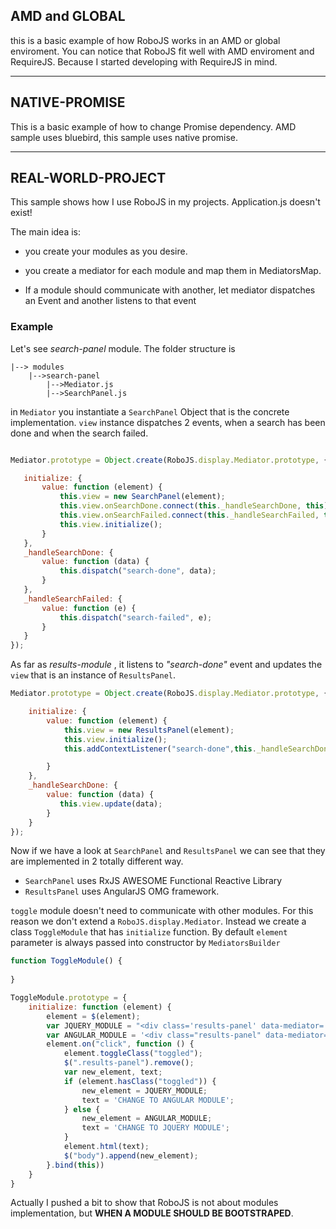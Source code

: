 ## AMD and GLOBAL

this is a basic example of how RoboJS works in an AMD or global enviroment.
You can notice that RoboJS fit well with AMD enviroment and RequireJS. Because I started developing with RequireJS in mind.

* * *

## NATIVE-PROMISE

This is a basic example of how to change Promise dependency. AMD sample uses bluebird, this sample uses native promise.

* * *

## REAL-WORLD-PROJECT

This sample shows how I use RoboJS in my projects.
Application.js doesn't exist!


The main idea is:

-   you create your modules as you desire.

-   you create a mediator for each module and map them in MediatorsMap.

-   If a module should communicate with another, let mediator dispatches an Event and another listens to that event

### Example

Let's see *search-panel* module. The folder structure is

    |--> modules
        |-->search-panel
            |-->Mediator.js
            |-->SearchPanel.js

in `Mediator` you instantiate a `SearchPanel` Object that is the concrete implementation.
`view` instance dispatches 2 events, when a search has been done and when the search failed.

```javascript

Mediator.prototype = Object.create(RoboJS.display.Mediator.prototype, {

   initialize: {
       value: function (element) {
           this.view = new SearchPanel(element);
           this.view.onSearchDone.connect(this._handleSearchDone, this);
           this.view.onSearchFailed.connect(this._handleSearchFailed, this);
           this.view.initialize();
       }
   },
   _handleSearchDone: {
       value: function (data) {
           this.dispatch("search-done", data);
       }
   },
   _handleSearchFailed: {
       value: function (e) {
           this.dispatch("search-failed", e);
       }
   }
});

```

As far as *results-module* , it listens to *"search-done"* event and updates the `view` that is an instance of `ResultsPanel`.

```javascript
Mediator.prototype = Object.create(RoboJS.display.Mediator.prototype, {

    initialize: {
        value: function (element) {
            this.view = new ResultsPanel(element);
            this.view.initialize();
            this.addContextListener("search-done",this._handleSearchDone,this)

        }
    },
    _handleSearchDone: {
        value: function (data) {
           this.view.update(data);
        }
    }
});
```


Now if we have a look at `SearchPanel` and `ResultsPanel` we can see that they are implemented in 2 totally different way.

-   `SearchPanel` uses RxJS AWESOME Functional Reactive Library
-   `ResultsPanel` uses AngularJS OMG framework.

`toggle` module doesn't need to communicate with other modules. For this reason we don't extend a `RoboJS.display.Mediator`. Instead we create a class `ToggleModule` that has `initialize` function.
By default `element` parameter is always passed into constructor by `MediatorsBuilder`

```javascript
function ToggleModule() {
   
}

ToggleModule.prototype = {
    initialize: function (element) {
        element = $(element);
        var JQUERY_MODULE = "<div class='results-panel' data-mediator='jquery-results-panel'></div>";
        var ANGULAR_MODULE = '<div class="results-panel" data-mediator="results-panel"><results-panel class="content"></results-panel></div>';
        element.on("click", function () {
            element.toggleClass("toggled");
            $(".results-panel").remove();
            var new_element, text;
            if (element.hasClass("toggled")) {
                new_element = JQUERY_MODULE;
                text = 'CHANGE TO ANGULAR MODULE';
            } else {
                new_element = ANGULAR_MODULE;
                text = 'CHANGE TO JQUERY MODULE';
            }
            element.html(text);
            $("body").append(new_element);
        }.bind(this))
    }
}
```

Actually I pushed a bit to show that RoboJS is not about modules implementation, but 
**WHEN A MODULE SHOULD BE BOOTSTRAPED**.
